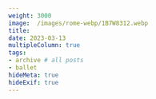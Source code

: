 ```yaml
---
weight: 3000
image:  /images/rome-webp/1B7W8312.webp
title:
date: 2023-03-13
multipleColumn: true
tags:
- archive # all posts
- ballet
hideMeta: true
hideExif: true
---
```


